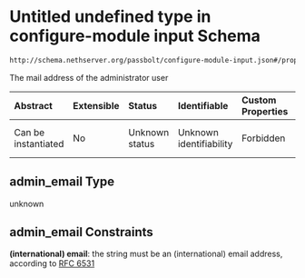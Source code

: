 # Untitled undefined type in configure-module input Schema

```txt
http://schema.nethserver.org/passbolt/configure-module-input.json#/properties/admin_email
```

The mail address of the administrator user

| Abstract            | Extensible | Status         | Identifiable            | Custom Properties | Additional Properties | Access Restrictions | Defined In                                                                                   |
| :------------------ | :--------- | :------------- | :---------------------- | :---------------- | :-------------------- | :------------------ | :------------------------------------------------------------------------------------------- |
| Can be instantiated | No         | Unknown status | Unknown identifiability | Forbidden         | Allowed               | none                | [configure-module-input.json\*](passbolt/configure-module-input.json "open original schema") |

## admin\_email Type

unknown

## admin\_email Constraints

**(international) email**: the string must be an (international) email address, according to [RFC 6531](https://tools.ietf.org/html/rfc6531 "check the specification")
